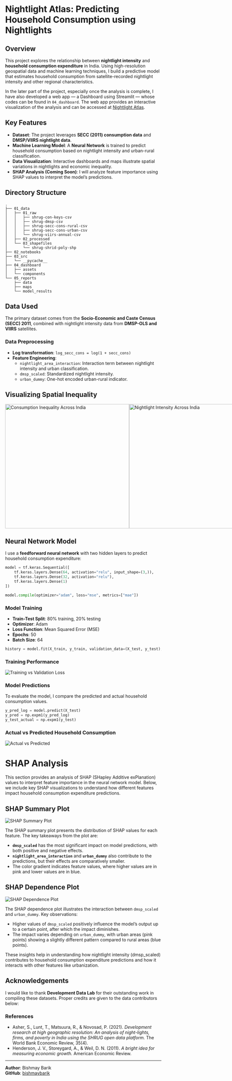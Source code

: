 # Nightlight Atlas: Predicting Household Consumption using Nightlights

## Overview

This project explores the relationship between **nightlight intensity** and **household consumption expenditure** in India. Using high-resolution geospatial data and machine learning techniques, I build a predictive model that estimates household consumption from satellite-recorded nightlight intensity and other regional characteristics.

In the later part of the project, especially once the analysis is complete, I have also developed a web app — a Dashboard using Streamlit — whose codes can be found in `04_dashboard`. The web app provides an interactive visualization of the analysis and can be accessed at [Nightlight Atlas](https://nightlight-atlas.streamlit.app/).

## Key Features
- **Dataset**: The project leverages **SECC (2011) consumption data** and **DMSP/VIIRS nightlight data**.
- **Machine Learning Model**: A **Neural Network** is trained to predict household consumption based on nightlight intensity and urban-rural classification.
- **Data Visualization**: Interactive dashboards and maps illustrate spatial variations in nightlights and economic inequality.
- **SHAP Analysis (Coming Soon)**: I will analyze feature importance using SHAP values to interpret the model’s predictions.

## Directory Structure
```
.
├── 01_data
│   ├── 01_raw
│   │   ├── shrug-con-keys-csv
│   │   ├── shrug-dmsp-csv
│   │   ├── shrug-secc-cons-rural-csv
│   │   ├── shrug-secc-cons-urban-csv
│   │   └── shrug-viirs-annual-csv
│   ├── 02_processed
│   └── 03_shapefiles
│       └── shrug-shrid-poly-shp
├── 02_notebooks
├── 03_src
│   └── __pycache__
├── 04_dashboard
│   ├── assets
│   └── components
└── 05_reports
    ├── data
    ├── maps
    └── model_results
```

## Data Used

The primary dataset comes from the **Socio-Economic and Caste Census (SECC) 2011**, combined with nightlight intensity data from **DMSP-OLS and VIIRS** satellites.

### Data Preprocessing
- **Log transformation**: `log_secc_cons = log(1 + secc_cons)`
- **Feature Engineering**:
  - `nightlight_area_interaction`: Interaction term between nightlight intensity and urban classification.
  - `dmsp_scaled`: Standardized nightlight intensity.
  - `urban_dummy`: One-hot encoded urban-rural indicator.

## Visualizing Spatial Inequality

<div style="display: flex; justify-content: space-between;">
    <img src="https://raw.githubusercontent.com/bishmaybarik/nightlight_atlas/main/05_reports/maps/cons_ineq.png" style="width: auto; height: 400px;" alt="Consumption Inequality Across India">
    <img src="https://raw.githubusercontent.com/bishmaybarik/nightlight_atlas/main/05_reports/maps/nightlights.png" style="width: auto; height: 400px;" alt="Nightlight Intensity Across India">
</div>



## Neural Network Model

I use a **feedforward neural network** with two hidden layers to predict household consumption expenditure:

```python
model = tf.keras.Sequential([
    tf.keras.layers.Dense(64, activation="relu", input_shape=(3,)),
    tf.keras.layers.Dense(32, activation="relu"),
    tf.keras.layers.Dense(1)
])

model.compile(optimizer="adam", loss="mse", metrics=["mae"])
```

### Model Training
- **Train-Test Split**: 80% training, 20% testing
- **Optimizer**: Adam
- **Loss Function**: Mean Squared Error (MSE)
- **Epochs**: 50
- **Batch Size**: 64

```python
history = model.fit(X_train, y_train, validation_data=(X_test, y_test), epochs=50, batch_size=64)
```

### Training Performance
![Training vs Validation Loss](https://raw.githubusercontent.com/bishmaybarik/nightlight_atlas/main/05_reports/model_results/training_vs_validation_loss.png)

### Model Predictions

To evaluate the model, I compare the predicted and actual household consumption values.

```python
y_pred_log = model.predict(X_test)
y_pred = np.expm1(y_pred_log)
y_test_actual = np.expm1(y_test)
```

### Actual vs Predicted Household Consumption
![Actual vs Predicted](https://raw.githubusercontent.com/bishmaybarik/nightlight_atlas/main/05_reports/model_results/actual_vs_predicted_consumption.png)

# SHAP Analysis

This section provides an analysis of SHAP (SHapley Additive exPlanation) values to interpret feature importance in the neural network model. Below, we include key SHAP visualizations to understand how different features impact household consumption expenditure predictions.

## SHAP Summary Plot

![SHAP Summary Plot](https://raw.githubusercontent.com/bishmaybarik/nightlight_atlas/main/05_reports/SHAP/summary_plot.png)

The SHAP summary plot presents the distribution of SHAP values for each feature. The key takeaways from the plot are:
- **`dmsp_scaled`** has the most significant impact on model predictions, with both positive and negative effects.
- **`nightlight_area_interaction`** and **`urban_dummy`** also contribute to the predictions, but their effects are comparatively smaller.
- The color gradient indicates feature values, where higher values are in pink and lower values are in blue.

## SHAP Dependence Plot

![SHAP Dependence Plot](https://raw.githubusercontent.com/bishmaybarik/nightlight_atlas/main/05_reports/SHAP/dependence_plot.png)

The SHAP dependence plot illustrates the interaction between `dmsp_scaled` and `urban_dummy`. Key observations:
- Higher values of `dmsp_scaled` positively influence the model’s output up to a certain point, after which the impact diminishes.
- The impact varies depending on `urban_dummy`, with urban areas (pink points) showing a slightly different pattern compared to rural areas (blue points).

These insights help in understanding how nightlight intensity (dmsp_scaled) contributes to household consumption expenditure predictions and how it interacts with other features like urbanization.

## Acknowledgements

I would like to thank **Development Data Lab** for their outstanding work in compiling these datasets. Proper credits are given to the data contributors below:

### References
- Asher, S., Lunt, T., Matsuura, R., & Novosad, P. (2021). *Development research at high geographic resolution: An analysis of night-lights, firms, and poverty in India using the SHRUG open data platform.* The World Bank Economic Review, 35(4).
- Henderson, J. V., Storeygard, A., & Weil, D. N. (2011). *A bright idea for measuring economic growth.* American Economic Review.

---

**Author**: Bishmay Barik  
**GitHub**: [bishmaybarik](https://github.com/bishmaybarik)
